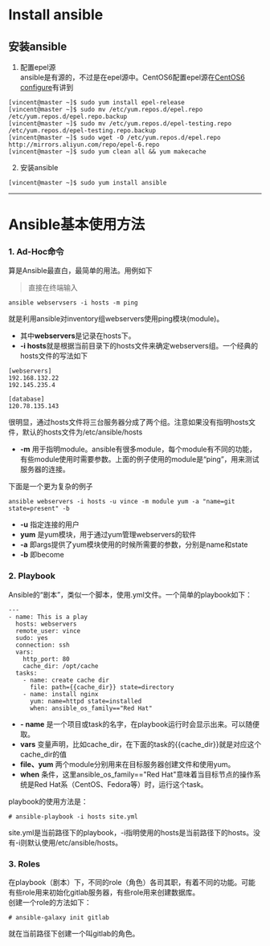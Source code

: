 # Install ansible #
## 安装ansible ##
1. 配置epel源  
ansible是有源的，不过是在epel源中。CentOS6配置epel源在[CentOS6 configure](CentOS_configure.md)有讲到
```
[vincent@master ~]$ sudo yum install epel-release
[vincent@master ~]$ sudo mv /etc/yum.repos.d/epel.repo /etc/yum.repos.d/epel.repo.backup
[vincent@master ~]$ sudo mv /etc/yum.repos.d/epel-testing.repo /etc/yum.repos.d/epel-testing.repo.backup
[vincent@master ~]$ sudo wget -O /etc/yum.repos.d/epel.repo http://mirrors.aliyun.com/repo/epel-6.repo
[vincent@master ~]$ sudo yum clean all && yum makecache
```
2. 安装ansible
```
[vincent@master ~]$ sudo yum install ansible
```
**********************************
# Ansible基本使用方法 ##
### 1. Ad-Hoc命令  ###
算是Ansible最直白，最简单的用法。用例如下  
>直接在终端输入
```
ansible webservsers -i hosts -m ping
```
就是利用ansible对inventory组webservers使用ping模块(module)。  
* 其中**webservers**是记录在hosts下。
* **-i hosts**就是根据当前目录下的hosts文件来确定webservers组。一个经典的hosts文件的写法如下
```
[webservers]
192.168.132.22
192.145.235.4

[database]
120.78.135.143
```
很明显，通过hosts文件将三台服务器分成了两个组。注意如果没有指明hosts文件，默认的hosts文件为/etc/ansible/hosts  
* **-m** 用于指明module。ansible有很多module，每个module有不同的功能，有些module使用时需要参数。上面的例子使用的module是“ping”，用来测试服务器的连接。  

下面是一个更为复杂的例子
```
ansible webservers -i hosts -u vince -m module yum -a "name=git state=present" -b
```
* **-u** 指定连接的用户
* **yum** 是yum模块，用于通过yum管理webservers的软件
* **-a** 即args提供了yum模块使用的时候所需要的参数，分别是name和state
* **-b** 即become
### 2. Playbook ###
Ansible的“剧本”，类似一个脚本，使用.yml文件。一个简单的playbook如下：  
```
---
- name: This is a play
  hosts: webservers
  remote_user: vince
  sudo: yes
  connection: ssh
  vars:
    http_port: 80
    cache_dir: /opt/cache
  tasks:
    - name: create cache dir
      file: path={{cache_dir}} state=directory
    - name: install nginx
      yum: name=httpd state=installed
      when: ansible_os_family=="Red Hat"
```
* **- name** 是一个项目或task的名字，在playbook运行时会显示出来。可以随便取。
* **vars** 变量声明，比如cache_dir，在下面的task的{{cache_dir}}就是对应这个cache_dir的值
* **file、yum** 两个module分别用来在目标服务器创建文件和使用yum。
* **when** 条件，这里ansible_os_family=="Red Hat"意味着当目标节点的操作系统是Red Hat系（CentOS、Fedora等）时，运行这个task。

playbook的使用方法是：
```
# ansible-playbook -i hosts site.yml
```
site.yml是当前路径下的playbook，-i指明使用的hosts是当前路径下的hosts。没有-i则默认使用/etc/ansible/hosts。

### 3. Roles ###
在playbook（剧本）下，不同的role（角色）各司其职，有着不同的功能。可能有些role用来初始化gitlab服务器，有些role用来创建数据库。  
创建一个role的方法如下：
```
# ansible-galaxy init gitlab
```
就在当前路径下创建一个叫gitlab的角色。